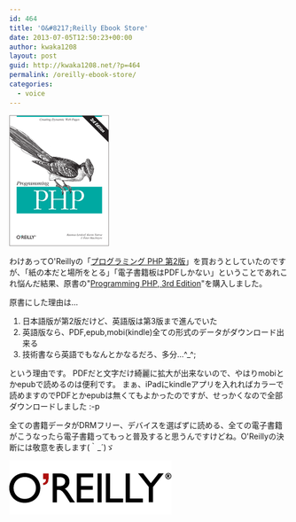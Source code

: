 ```yaml
---
id: 464
title: 'O&#8217;Reilly Ebook Store'
date: 2013-07-05T12:50:23+00:00
author: kwaka1208
layout: post
guid: http://kwaka1208.net/?p=464
permalink: /oreilly-ebook-store/
categories:
  - voice
---
```

<img src="/assets/images/2013/07/PHP.gif" alt="PHP" width="180" height="236" class="alignnone size-full wp-image-466" />

わけあってO'Reillyの「<a href="http://www.oreilly.co.jp/books/9784873113425/">プログラミング PHP 第2版</a>」を買おうとしていたのですが、「紙の本だと場所をとる」「電子書籍板はPDFしかない」ということであれこれ悩んだ結果、原書の"<a href="http://shop.oreilly.com/product/0636920012443.do">Programming PHP, 3rd Edition</a>"を購入しました。

原書にした理由は...
<ol>
	<li>日本語版が第2版だけど、英語版は第3版まで進んでいた</li>
	<li>英語版なら、PDF,epub,mobi(kindle)全ての形式のデータがダウンロード出来る</li>
	<li>技術書なら英語でもなんとかなるだろ、多分...^_^;</li>
</ol>
という理由です。
PDFだと文字だけ綺麗に拡大が出来ないので、やはりmobiとかepubで読めるのは便利です。
まぁ、iPadにkindleアプリを入れればカラーで読めますのでPDFとかepubは無くてもよかったのですが、せっかくなので全部ダウンロードしました :-p

全ての書籍データがDRMフリー、デバイスを選ばずに読める、全ての電子書籍がこうなったら電子書籍ってもっと普及すると思うんですけどね。O'Reillyの決断には敬意を表します(｀_´)ゞ

<img src="/assets/images/2013/07/oreilly.gif" alt="O&#039;Reilly" width="293" height="98" class="alignnone size-full wp-image-465" />